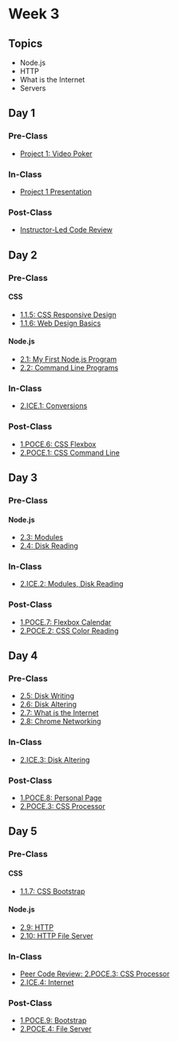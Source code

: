 # Week 3

## Topics

* Node.js
* HTTP
* What is the Internet
* Servers

## Day 1

### Pre-Class

* [Project 1: Video Poker](../../projects/project-1-video-poker.md)

### In-Class

* [Project 1 Presentation](../../projects/project-1-video-poker.md)

### Post-Class

* [Instructor-Led Code Review](https://swe1.rocketacademy.co/course-logistics/course-methodology#instructor-code-review)

## **Day 2**

### Pre-Class

#### CSS

* [1.1.5: CSS Responsive Design](../../1-front-end-basics/1.1-html-and-css/1.1.5-responsive-design.md)
* [1.1.6: Web Design Basics](../../1-front-end-basics/1.1-html-and-css/1.1.6-web-design-basics.md)

#### Node.js

* [2.1: My First Node.js Program](../../2-back-end-basics/2.1-my-first-node-program.md)
* [2.2: Command Line Programs](../../2-back-end-basics/2.2-command-line-programs.md)

### **In-Class**

* [2.ICE.1: Conversions](../../2-back-end-basics/2.ice-in-class-exercises/2.ice.1-conversions.md)

### Post-Class

* [1.POCE.6: CSS Flexbox](../../1-front-end-basics/1.poce-post-class-exercises/1.poce.6-technical-documentation-page-flexbox-responsive.md)
* [2.POCE.1: CSS Command Line](../../2-back-end-basics/2.poce-post-class-exercises/2.poce.1-css-command-line.md)

## Day 3

### Pre-Class

#### Node.js

* [2.3: Modules](../../2-back-end-basics/2.3-modules.md)
* [2.4: Disk Reading](../../2-back-end-basics/2.4-disk-reading.md)

### In-Class

* [2.ICE.2: Modules, Disk Reading](../../2-back-end-basics/2.ice-in-class-exercises/2.ice.2-modules-disk-reading.md)

### Post-Class

* [1.POCE.7: Flexbox Calendar](../../1-front-end-basics/1.poce-post-class-exercises/1.poce.7-flexbox-calendar.md)
* [2.POCE.2: CSS Color Reading](../../2-back-end-basics/2.poce-post-class-exercises/2.poce.2-css-color-reading.md)

## Day 4

### Pre-Class

* [2.5: Disk Writing](../../2-back-end-basics/2.5-disk-writing.md)
* [2.6: Disk Altering](../../2-back-end-basics/2.6-altering-disk-files.md)
* [2.7: What is the Internet](../../2-back-end-basics/2.7-what-is-the-internet.md)
* [2.8: Chrome Networking](../../2-back-end-basics/2.8-chrome-networking.md)

### In-Class

* [2.ICE.3: Disk Altering](../../2-back-end-basics/2.ice-in-class-exercises/2.ice.3-disk-altering.md)

### Post-Class

* [1.POCE.8: Personal Page](../../1-front-end-basics/1.poce-post-class-exercises/1.poce.8-personal-page-flexbox.md)
* [2.POCE.3: CSS Processor](../../2-back-end-basics/2.poce-post-class-exercises/2.poce.3-css-processor.md)

## Day 5

### Pre-Class

#### CSS

* [1.1.7: CSS Bootstrap](../../1-front-end-basics/1.1-html-and-css/1.1.7-bootstrap.md)

#### Node.js

* [2.9: HTTP](../../2-back-end-basics/2.9-http.md)
* [2.10: HTTP File Server](../../2-back-end-basics/2.10-http-file-server.md)

### **In-Class**

* [Peer Code Review: 2.POCE.3: CSS Processor](../../course-logistics/course-methodology.md#peer-code-review)
* [2.ICE.4: Internet](../../2-back-end-basics/2.ice-in-class-exercises/2.ice.4-internet.md)

### Post-Class

* [1.POCE.9: Bootstrap](../../1-front-end-basics/1.poce-post-class-exercises/1.poce.9-bootstrap-columns.md)
* [2.POCE.4: File Server](../../2-back-end-basics/2.poce-post-class-exercises/2.poce.4-file-server.md)

